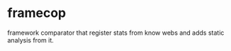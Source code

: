 # framecop
framework comparator that register stats from know webs and adds static analysis from it.
